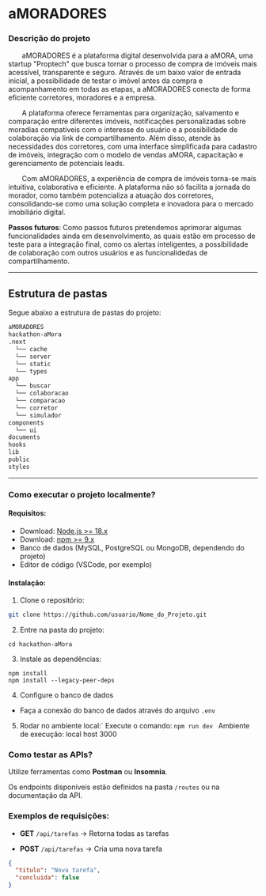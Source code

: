 # aMORADORES

### Descrição do projeto

 &nbsp; &nbsp; &nbsp; &nbsp;aMORADORES é a plataforma digital desenvolvida para a aMORA, uma startup "Proptech" que busca tornar o processo de compra de imóveis mais acessível, transparente e seguro. Através de um baixo valor de entrada inicial, a possibilidade de testar o imóvel antes da compra e acompanhamento em todas as etapas, a aMORADORES conecta de forma eficiente corretores, moradores e a empresa.

 &nbsp; &nbsp; &nbsp; &nbsp;A plataforma oferece ferramentas para organização, salvamento e comparação entre diferentes imóveis, notificações personalizadas sobre moradias compatíveis com o interesse do usuário e a possibilidade de colaboração via link de compartilhamento. Além disso, atende às necessidades dos corretores, com uma interface simplificada para cadastro de imóveis, integração com o modelo de vendas aMORA, capacitação e gerenciamento de potenciais leads.

 &nbsp; &nbsp; &nbsp; &nbsp;Com aMORADORES, a experiência de compra de imóveis torna-se mais intuitiva, colaborativa e eficiente. A plataforma não só facilita a jornada do morador, como também potencializa a atuação dos corretores, consolidando-se como uma solução completa e inovadora para o mercado imobiliário digital.

**Passos futuros**: Como passos futuros pretendemos aprimorar algumas funcionalidades ainda em desenvolvimento, as quais estão em processo de teste para a integração final, como os alertas inteligentes, a possibilidade de colaboração com outros usuários e as funcionalidedas de compartilhamento.

---

## Estrutura de pastas
Segue abaixo a estrutura de pastas do projeto:

``` bash
aMORADORES
hackathon-aMora
.next
  └── cache
  └── server
  └── static
  └── types
app
  └── buscar
  └── colaboracao
  └── comparacao
  └── corretor
  └── simulador
components
  └── ui
documents
hooks
lib
public
styles

```
---

### Como executar o projeto localmente?

#### Requisitos:
- Download: [Node.js >= 18.x](https://nodejs.org/en/download)
- Download: [npm >= 9.x](https://www.npmjs.com/package/npm/v/9.0.0)
- Banco de dados (MySQL, PostgreSQL ou MongoDB, dependendo do projeto)
- Editor de código (VSCode, por exemplo)

#### Instalação:
1. Clone o repositório:
```bash
git clone https://github.com/usuario/Nome_do_Projeto.git

```
2. Entre na pasta do projeto:
```
cd hackathon-aMora
```
3. Instale as dependências:
```
npm install
npm install --legacy-peer-deps

```
4. Configure o banco de dados
- Faça a conexão do banco de dados através do arquivo ```.env```

5. Rodar no ambiente local:`
Execute o comando:
```npm run dev ```
Ambiente de execução: local host 3000

### Como testar as APIs?

Utilize ferramentas como **Postman** ou **Insomnia**.

Os endpoints disponíveis estão definidos na pasta `/routes` ou na documentação da API.

### Exemplos de requisições:

- **GET** `/api/tarefas` → Retorna todas as tarefas

- **POST** `/api/tarefas` → Cria uma nova tarefa
```json
{
  "titulo": "Nova tarefa",
  "concluida": false
}
